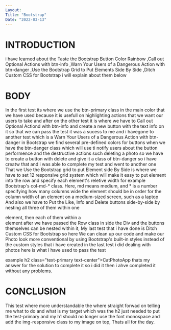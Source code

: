 ```yaml
---
Layout:
Title: "Bootstrap"
Date: "2022-03-13"
---
```


# INTRODUCTION
i have learned about the Taste the Bootstrap Button Color Rainbow ,Call out Optional Actions with btn-info ,Warn Your Users of a Dangerous Action with btn-danger ,Use the Bootstrap Grid to Put Elements Side By Side ,Ditch Custom CSS for Bootstrap i will explain about them below

# BODY

In the first test its where we use the btn-primary class in the main color that we have used because it is usefull on highlighting actions that we want our users to take and after on the other test it is where we have to Call out Optional Actiond with btn-info and create a new button with the text info on it so that we can pass the test it was a sucess to me and i havegone to another test which is a Warn Your Users of a Dangerous Action with btn-danger in Bootstrap we find several pre-defined colors for buttons when we have the btn-danger class which will use ti notify users about the button performence and the destructive actions such deleting a photo so we have to create a button with delete and give it a class of btn-danger so i have creatw that and i was able to complete my test and went to another one That we Use the Bootstrap grid to put Element side By Side is where we have to set 12 responsive grid system which will make it easy to put element into the row and specify each element's reletive width for example Bootstrap's col-md-* class. Here, md means medium, and * is a number specifying how many columns wide the element should be in order for  the column width of an element on a medium-sized screen, such as a laptop And also we have to Put the Like, Info and Delete buttons side-by-side by nesting all three of them within one <div class="row"> element, then each of them within a <div class="col-xs-4"> element after we have passed the Row class in side the Div and the buttons themselves can be nested within it, My last test that i have done is Ditch Custom CSS for Bootstrap so here We can clean up our code and make our Photo  look more conventional by using Bootstrap's built-in styles instead of the custom styles that i have created in the last test i did dealing with photos here is what i have used to pass the test 

example
h2 class="text-primary text-center">CatPhotoApp</h2>
thats my answer for the solution to complete it so i did it then i ahve completed it without any problems.

# CONCLUSION

This test where more understandable the where straight forwad on telling me what to do and what is my target which was the h2 just needed to put the test-primary and my h1 should no longer use the font monospace and add the img-responsive class to my image on top, Thats all for the day.
